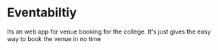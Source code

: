 # Eventabiltiy
Its an web app for venue booking for the college. It's just gives the easy way to book the venue in no time
